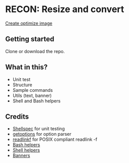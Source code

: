 # RECON: Resize and convert

[Create optimize image](https://github.com/shinokada/create-optimize-images)

## Getting started

Clone or download the repo.





## What in this?

- Unit test
- Structure
- Sample commands
- Utils (text, banner)
- Shell and Bash helpers

## Credits

- [Shellspec](https://github.com/shellspec/shellspec) for unit testing
- [getoptions](https://github.com/ko1nksm/getoptions) for option parser
- [readlinkf](https://github.com/ko1nksm/readlinkf) for POSIX compliant readlink -f
- [Bash helpers](https://github.com/dylanaraps/pure-bash-bible)
- [Shell helpers](https://github.com/dylanaraps/pure-sh-bible)
- [Banners](https://github.com/yousefvand/shellman)
